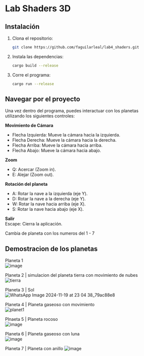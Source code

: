 # Lab Shaders 3D  

## Instalación
1. Clona el repositorio:
   ```bash
   git clone https://github.com/faguilarleal/lab4_shaders.git
   ```
2. Instala las dependencias:
   ```bash
   cargo build --release
   ```
2. Corre el programa:
   ```bash
   cargo run --release
   ```
## Navegar por el proyecto 

Una vez dentro del programa, puedes interactuar con los planetas utilizando los siguientes controles:

**Movimiento de Cámara**
- Flecha Izquierda: Mueve la cámara hacia la izquierda.  
- Flecha Derecha: Mueve la cámara hacia la derecha.  
- Flecha Arriba: Mueve la cámara hacia arriba.  
- Flecha Abajo: Mueve la cámara hacia abajo.

      
**Zoom** 
- Q: Acercar (Zoom in).  
- E: Alejar (Zoom out).


**Rotación del planeta**
- A: Rotar la nave a la izquierda (eje Y).  
- D: Rotar la nave a la derecha (eje Y).  
- W: Rotar la nave hacia arriba (eje X).  
- S: Rotar la nave hacia abajo (eje X).


**Salir**  
Escape: Cierra la aplicación.      

Cambia de planeta con los numeros del 1 - 7

## Demostracion de los planetas

Planeta 1        
![image](https://github.com/user-attachments/assets/43333ce6-ed8c-43b0-88cd-a6d2f4937422)

Planeta 2 | simulacion del planeta tierra con movimiento de nubes   
![tierra](https://github.com/user-attachments/assets/f57ea007-5d7c-4f62-9714-ffa0f80af427)

Planeta 3 | Sol    
![WhatsApp Image 2024-11-19 at 23 04 38_79ac88e8](https://github.com/user-attachments/assets/3cd59779-8ba4-449c-9b06-80f8be7ca11d)

Planeta 4 | Planeta gaseoso con movimiento   
![planet1](https://github.com/user-attachments/assets/83430fef-72de-45ab-bfee-66229e69211b)

Plnaeta 5 | Planeta rocoso  
![image](https://github.com/user-attachments/assets/151d324f-37aa-41dd-b566-8d185fec0583)

Planeta 6 | Planeta gaseoso con luna  
![image](https://github.com/user-attachments/assets/efc96212-a809-4cda-b604-9303803b5f0c)

Planeta 7 | Planeta con anillo 
![image](https://github.com/user-attachments/assets/c7684ca1-4fdd-41c4-89ec-c9ed5db7208c)
